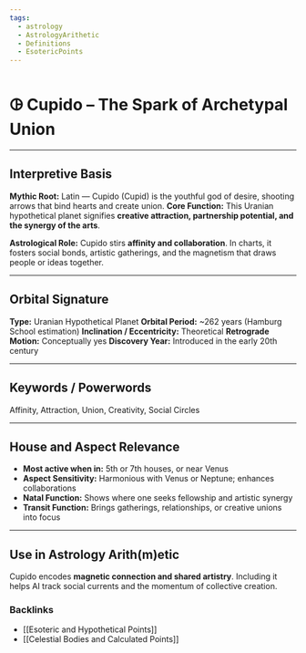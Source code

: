 ```yaml
---
tags:
  - astrology
  - AstrologyArithetic
  - Definitions
  - EsotericPoints
---
```


# 🜖 Cupido – The Spark of Archetypal Union

---

## Interpretive Basis

**Mythic Root:**
Latin — Cupido (Cupid) is the youthful god of desire, shooting arrows that bind hearts and create union.
**Core Function:**
This Uranian hypothetical planet signifies **creative attraction, partnership potential, and the synergy of the arts**.

**Astrological Role:**
Cupido stirs **affinity and collaboration**. In charts, it fosters social bonds, artistic gatherings, and the magnetism that draws people or ideas together.

---

## Orbital Signature

**Type:** Uranian Hypothetical Planet
**Orbital Period:** ~262 years (Hamburg School estimation)
**Inclination / Eccentricity:** Theoretical
**Retrograde Motion:** Conceptually yes
**Discovery Year:** Introduced in the early 20th century

---

## Keywords / Powerwords

Affinity, Attraction, Union, Creativity, Social Circles

---

## House and Aspect Relevance

- **Most active when in:** 5th or 7th houses, or near Venus
- **Aspect Sensitivity:** Harmonious with Venus or Neptune; enhances collaborations
- **Natal Function:** Shows where one seeks fellowship and artistic synergy
- **Transit Function:** Brings gatherings, relationships, or creative unions into focus

---

## Use in Astrology Arith(m)etic

Cupido encodes **magnetic connection and shared artistry**. Including it helps AI track social currents and the momentum of collective creation.

### Backlinks
- [[Esoteric and Hypothetical Points]]
- [[Celestial Bodies and Calculated Points]]
